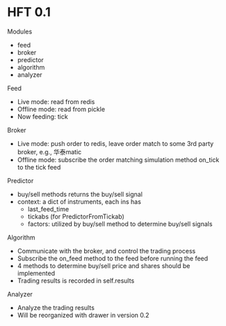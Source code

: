# HFT 0.1

Modules
- feed
- broker
- predictor
- algorithm
- analyzer

Feed
- Live mode: read from redis
- Offline mode: read from pickle
- Now feeding: tick

Broker
- Live mode: push order to redis,  leave order match to some 3rd party broker, e.g., 华泰matic
- Offline mode: subscribe the order matching simulation method on_tick to the tick feed

Predictor
- buy/sell methods returns the buy/sell signal
- context: a dict of instruments, each ins has
    - last_feed_time
    - tickabs (for PredictorFromTickab)
    - factors: utilized by buy/sell method to determine buy/sell signals

Algorithm
- Communicate with the broker, and control the trading process
- Subscribe the on_feed method to the feed before running the feed
- 4 methods to determine buy/sell price and shares should be implemented
- Trading results is recorded in self.results

Analyzer 
- Analyze the trading results
- Will be reorganized with drawer in version 0.2
